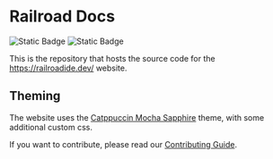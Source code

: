 # Railroad Docs

![Static Badge](https://img.shields.io/badge/nodejs-24.3.0-brightgreen?logo=nodedotjs&label=NodeJS)
![Static Badge](https://img.shields.io/badge/Vitepress-1.6.3-brightgreen?logo=vitepress&label=Vitepress)

This is the repository that hosts the source code for the <https://railroadide.dev/> website.

## Theming

The website uses the [Catppuccin Mocha Sapphire](https://github.com/catppuccin/vitepress) theme, with some additional custom css.

If you want to contribute, please read our [Contributing Guide](CONTRIBUTING.md).
